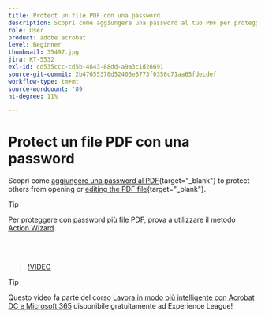 ```yaml
---
title: Protect un file PDF con una password
description: Scopri come aggiungere una password al tuo PDF per proteggere altri utenti dall’apertura o dalla modifica del file
role: User
product: adobe acrobat
level: Beginner
thumbnail: 35497.jpg
jira: KT-5532
exl-id: cd535ccc-cd5b-4643-88dd-a9a3c1d26691
source-git-commit: 2b47655370d52405e5773f0358c71aa65fdecdef
workflow-type: tm+mt
source-wordcount: '89'
ht-degree: 11%

---
```


# Protect un file PDF con una password

Scopri come [aggiungere una password al PDF](https://www.adobe.com/it/acrobat/online/password-protect-pdf.html){target="_blank"} to protect others from opening or [editing the PDF file](https://www.adobe.com/it/acrobat/online/pdf-editor.html){target="_blank"}.

>[!TIP]
>
>Per proteggere con password più file PDF, prova a utilizzare il metodo [Action Wizard](../advanced-tasks/action.md).

<br> 

>[!VIDEO](https://video.tv.adobe.com/v/35497?quality=12&learn=on&hidetitle=true)

>[!TIP]
>
>Questo video fa parte del corso [Lavora in modo più intelligente con Acrobat DC e Microsoft 365](https://experienceleague.adobe.com/?recommended=Acrobat-U-1-2021.microsoft365) disponibile gratuitamente ad Experience League!
